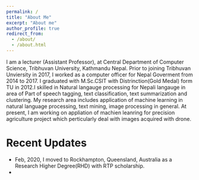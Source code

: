 ```yaml
---
permalink: /
title: "About Me"
excerpt: "About me"
author_profile: true
redirect_from: 
  - /about/
  - /about.html
---
```


I am a lecturer (Assistant Professor), at Central Department of Computer Science, Tribhuvan University, Kathmandu Nepal. Prior to joining Tribhuvan Unviersity in 2017, I worked as a computer officer for Nepal Goverment from 2014 to 2017. I graduated with M.Sc.CSIT with Distrinction(Gold Medal) form TU in 2012.I skilled in Natural langauge processing for Nepali langauge in area of Part of speech tagging, text classification, text summarization and clustering. My research area includes application of machine learning in natural language processing, text mining, image processing in general. At present, I am working on appliation of machien leanring for precision agriculture project which perticularly deal with images acquired with drone. 

# Recent Updates
- Feb, 2020, I moved to Rockhampton, Queensland, Australia as a Research Higher Degree(RHD) with RTP scholarship.
- 
